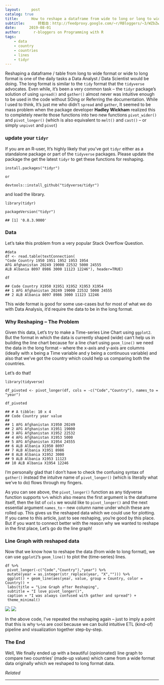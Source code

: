 ```yaml
---
layout:     post
catalog: true
title:      How to reshape a dataframe from wide to long or long to wide format
subtitle:      转载自：http://feedproxy.google.com/~r/RBloggers/~3/WZbZwKC-RXw/
date:      2019-08-01
author:      r-bloggers on Programming with R
tags:
    - data
    - country
    - countries
    - lines
    - tidyr
---
```






Reshaping a dataframe / table from long to wide format or wide to long format is one of the daily tasks a Data Analyst / Data Scientist would be doing. The long format is similar to the `tidy` format that the `tidyverse` advocates. Even while, it’s been a very common task – the `tidyr` package’s solution of using `spread()` and `gather()` almost never was intuitive enough to be used in the code without SOing or Referring the documentation. While I used to think, It’s just me who didn’t `spread` and `gather`, It seemed to be mass problem when the package developer **Hadley Wickham** realized this to completely rewrite those functions into two new functions `pivot_wider()` and `pivot_longer()` (which is also equivalent to `melt()` and `cast()` – or simply `unpivot` and `pivot`)

### update your `tidyr`

If you are an R-user, It’s highly likely that you’ve got `tidyr` either as a standalone package or part of the `tidyverse` packages. Please update the package the get the latest `tidyr` to get these functions for reshaping.

```
install.packages("tidyr") 

or

devtools::install_github("tidyverse/tidyr")
```

and load the library.

```
library(tidyr)

packageVersion("tidyr")
```

```
## [1] '0.8.3.9000'
```

### Data

Let’s take this problem from a very popular Stack Overflow Question.

```
#data
df <- read.table(textConnection(
"Code Country 1950 1951 1952 1953 1954
AFG Afghanistan 20249 19000 22532 5000 24555
ALB Albania 8097 8986 3000 11123 12246"), header=TRUE)

df
```

```
## Code Country X1950 X1951 X1952 X1953 X1954
## 1 AFG Afghanistan 20249 19000 22532 5000 24555
## 2 ALB Albania 8097 8986 3000 11123 12246
```

This wide format is good for some use-cases but for most of what we do with Data Analysis, it’d require the data to be in the long format.

### Why Reshaping – The Problem

Given this data, Let’s try to make a Time-series Line Chart using `ggplot2`. But the format in which the data is currently shaped (wide) can’t help us in building the line chart because for a line chart using `geom_line()` we need the data in the long format – where the x-axis and y-axis are columns (ideally with x being a Time variable and y being a continuous variable) and also that we’ve got the country which could help us comparing both the countries.

Let’s do that!

```
library(tidyverse)

df_pivoted <- pivot_longer(df, cols = -c("Code","Country"), names_to = "year")

df_pivoted
```

```
## # A tibble: 10 x 4
## Code Country year value
## 
## 1 AFG Afghanistan X1950 20249
## 2 AFG Afghanistan X1951 19000
## 3 AFG Afghanistan X1952 22532
## 4 AFG Afghanistan X1953 5000
## 5 AFG Afghanistan X1954 24555
## 6 ALB Albania X1950 8097
## 7 ALB Albania X1951 8986
## 8 ALB Albania X1952 3000
## 9 ALB Albania X1953 11123
## 10 ALB Albania X1954 12246
```

I’m personally glad that I don’t have to check the confusing syntax of `gather()` instead the intuitve name of `pivot_longer()` (which is literally what we’ve to do) flows through my fingers.

As you can see above, the `pivot_longer()` function as any tidyverse function supports `%>%` which also means the first argument is the dataframe itself, then the list of `cols` we would like to `pivot_longer()` and the next essential argument `names_to` – new column name under whcih these are rolled up. This gives us the reshaped data which we could use for plotting. If you came to this article, just to see reshaping, you’re good by this place. But if you want to connect better with the reason why we wanted to reshape in the first place, Let’s go do the line graph!

### Line Graph with reshaped data

Now that we know how to reshape the data (from wide to long format), we can use `ggplot2`’s `geom_line()` to plot the (time-series) lines.

```
df %>% 
 pivot_longer(-c("Code","Country"),"year") %>% 
 mutate(year = as.integer(str_replace(year, "X",""))) %>% 
 ggplot() + geom_line(aes(year, value, group = Country, color = Country)) +
 labs(title = "Line Graph after Reshaping",
 subtitle = "I love pivot_longer()",
 caption = "I was always confused with gather and spread") +
 theme_minimal()
```

![](https://i2.wp.com/www.programmingwithr.com/post/2019-08-01-how-to-reshape-a-dataframe-from-wide-to-long-or-long-to-wide-format_files/figure-html/unnamed-chunk-5-1.png?w=450&is-pending-load=1#038;ssl=1)
![](https://i2.wp.com/www.programmingwithr.com/post/2019-08-01-how-to-reshape-a-dataframe-from-wide-to-long-or-long-to-wide-format_files/figure-html/unnamed-chunk-5-1.png?w=450&ssl=1)


In the above code, I’ve repeated the reshaping again – just to imply a point that this is why `%>%`s are cool because we can build intuitive ETL (kind-of) pipeline and visualization together step-by-step.

### The End

Well, We finally ended up with a beautiful (opinionated) line graph to compare two countries’ (made-up values) which came from a wide format data originally which we reshaped to long format data.


*Related*







---
